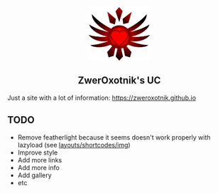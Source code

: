 <p align="center">
    <a href="https://zweroxotnik.github.io">
      <img alt="Tests Passing" src="static/images/clear-logo.png" height="120px" />
    </a><br>
    <h2 align="center">ZwerOxotnik's UC</h2>
</p>

Just a site with a lot of information: https://zweroxotnik.github.io

## TODO

+ Remove featherlight because it seems doesn't work properly with lazyload (see [layouts/shortcodes/img](layouts/shortcodes/img))
+ Improve style
+ Add more links
+ Add more info
+ Add gallery
+ etc
